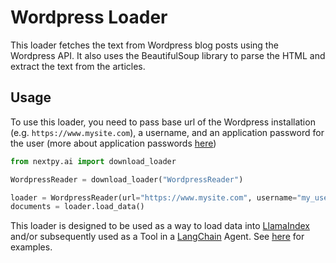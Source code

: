 # Wordpress Loader

This loader fetches the text from Wordpress blog posts using the Wordpress API. It also uses the BeautifulSoup library to parse the HTML and extract the text from the articles.

## Usage

To use this loader, you need to pass base url of the Wordpress installation (e.g. `https://www.mysite.com`), a username, and an application password for the user (more about application passwords [here](https://www.paidmembershipspro.com/create-application-password-wordpress/))

```python
from nextpy.ai import download_loader

WordpressReader = download_loader("WordpressReader")

loader = WordpressReader(url="https://www.mysite.com", username="my_username", password="my_password")
documents = loader.load_data()
```

This loader is designed to be used as a way to load data into [LlamaIndex](https://github.com/jerryjliu/gpt_index/tree/main/gpt_index) and/or subsequently used as a Tool in a [LangChain](https://github.com/hwchase17/langchain) Agent. See [here](https://github.com/emptycrown/llama-hub/tree/main) for examples.

